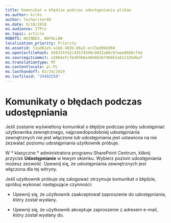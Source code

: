 ```yaml
---
title: Komunikat o błędzie podczas udostępniania plików
ms.author: kirks
author: Techwriter40
ms.date: 9/18/2018
ms.audience: ITPro
ms.topic: article
ROBOTS: NOINDEX, NOFOLLOW
localization_priority: Priority
ms.assetid: 51ad61e5-a1b8-483b-b6a3-ec13ed09dd68
ms.openlocfilehash: b58334fd2c435743d9cb032a80c07aee0666cf4a
ms.sourcegitcommit: e2864efcfb493b6e46b662b746661a61232bdba7
ms.translationtype: MT
ms.contentlocale: pl-PL
ms.lasthandoff: 01/24/2019
ms.locfileid: "29482558"
---
```

# <a name="error-messages-when-sharing"></a>Komunikaty o błędach podczas udostępniania

Jeśli zostanie wyświetlony komunikat o błędzie podczas próby udostępniać użytkownika zewnętrznego, najprawdopodobniej udostępniania zewnętrznych nie jest włączone lub udostępniania jest ustawiona na nie zezwalać poziomu udostępniania użytkownik próbuje.
  
W * klasyczne * administratora programu SharePoint Centrum, kliknij przycisk **Udostępnianie** w lewym okienku. Wybierz poziom udostępniania możesz zezwolić. Upewnij się, że udostępniania zewnętrznych jest włączona dla tej witryny. 
  
Jeśli użytkownik próbuje się zalogować otrzymuje komunikat o błędzie, spróbuj wykonać następujące czynności:
  
- Upewnij się, że użytkownik zaakceptował zaproszenie do udostępniania, który został wysłany.
    
- Upewnij się, że użytkownik akceptuje zaproszenie z adresem e-mail, który został wysłany do.
    

